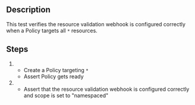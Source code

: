 ## Description

This test verifies the resource validation webhook is configured correctly when a Policy targets all `*` resources.

## Steps

1.  - Create a Policy targeting `*`
    - Assert Policy gets ready
1.  - Assert that the resource validation webhook is configured correctly and scope is set to "namespaced"
